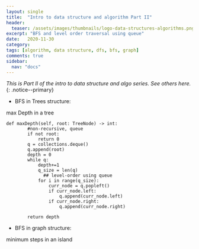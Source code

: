 ```yaml
---
layout: single
title:  "Intro to data structure and algorithm Part II"
header:
  teaser: /assets/images/thumbnails/logo-data-structures-algorithms.png
excerpt: "BFS and level order traversal using queue"
date:   2020-11-30
category: 
tags: [algorithm, data structure, dfs, bfs, graph]
comments: true
sidebar:
  nav: "docs"
---
```


_This is Part II of the intro to data structure and algo series. See others here._
{: .notice--primary}
&nbsp;
&nbsp;


- BFS in Trees structure:

max Depth in a tree
```
def maxDepth(self, root: TreeNode) -> int:
        #non-recursive, queue
        if not root:
            return 0
        q = collections.deque()
        q.append(root)
        depth = 0
        while q:
            depth+=1
            q_size = len(q)
			  ## level-order using queue
            for i in range(q_size):
                curr_node = q.popleft()
                if curr_node.left:
                    q.append(curr_node.left)
                if curr_node.right:
                    q.append(curr_node.right)
            
        return depth
```

- BFS in graph structure:

minimum steps in an island

```

```

